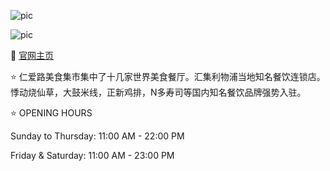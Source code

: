 ![pic](https://www.renshawstmarket.com/wp-content/uploads/2022/07/%E5%BE%AE%E4%BF%A1%E5%9B%BE%E7%89%87_20220708171836.jpg)

![pic](https://live.staticflickr.com/65535/52272826361_7692f8c386_b.jpg)


🔗 [官网主页](https://www.renshawstmarket.com/)

⭐ 仁爱路美食集市集中了十几家世界美食餐厅。汇集利物浦当地知名餐饮连锁店。悸动烧仙草，大鼓米线，正新鸡排，N多寿司等国内知名餐饮品牌强势入驻。

⭐ OPENING HOURS

Sunday to Thursday: 11:00 AM - 22:00 PM

Friday & Saturday: 11:00 AM - 23:00 PM